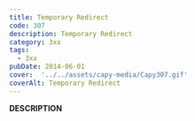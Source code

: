 ```yaml
---
title: Temporary Redirect
code: 307
description: Temporary Redirect
category: 3xx
tags:
  - 3xx
pubDate: 2014-06-01
cover:  '../../assets/capy-media/Capy307.gif'
coverAlt: Temporary Redirect
---
```


__DESCRIPTION__